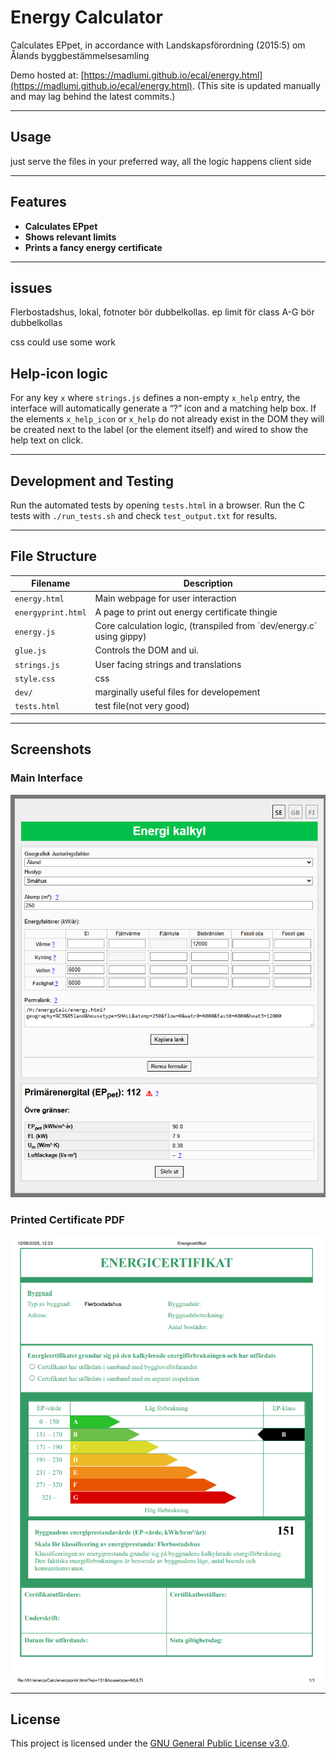 
# Energy Calculator

Calculates EPpet, in accordance with   Landskapsförordning (2015:5) om Ålands byggbestämmelsesamling

Demo hosted at: [https://madlumi.github.io/ecal/energy.html](https://madlumi.github.io/ecal/energy.html). (This site is updated manually and may lag behind the latest commits.)


---

## Usage

just serve the files in your preferred way, all the logic happens client side


---

## Features

- **Calculates EPpet**  
- **Shows relevant limits**  
- **Prints a fancy energy certificate**

---


## issues

Flerbostadshus, lokal, fotnoter bör dubbelkollas.
ep limit för class A-G bör dubbelkollas

css could use some work


## Help-icon logic

For any key `x` where `strings.js` defines a non-empty `x_help` entry, the
interface will automatically generate a “?” icon and a matching help box. If the
elements `x_help_icon` or `x_help` do not already exist in the DOM they will be
created next to the label (or the element itself) and wired to show the help
text on click.




---


## Development and Testing

Run the automated tests by opening `tests.html` in a browser.
Run the C tests with `./run_tests.sh` and check `test_output.txt` for results.


---
## File Structure

| Filename           | Description                                                    |
|--------------------|----------------------------------------------------------------|
| `energy.html`      | Main webpage for user interaction                               |
| `energyprint.html` | A page to print out energy certificate thingie      |
| `energy.js`        | Core calculation logic, (transpiled from ´dev/energy.c´ using gippy) |
| `glue.js`          | Controls the DOM and ui. |
| `strings.js`       | User facing strings and translations           |
| `style.css`        |     css                                                             |
| `dev/`      | marginally useful files for developement|
| `tests.html`      |  test file(not very good) |


---

## Screenshots

### Main Interface

![Screenshot showing the energy calculator's main interface](screenshot.png)

### Printed Certificate PDF

![Screenshot showing a generated energy certificate PDF](screenshot_output.png)

---

## License

This project is licensed under the [GNU General Public License v3.0](LICENCE.txt).
